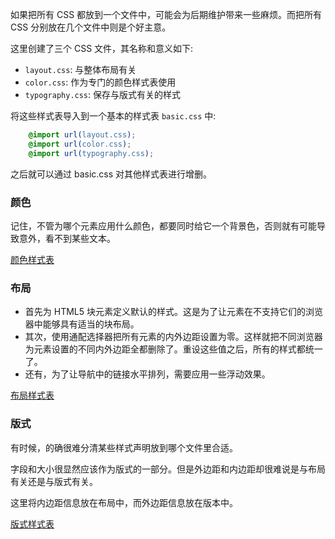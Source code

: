 
如果把所有 CSS 都放到一个文件中，可能会为后期维护带来一些麻烦。而把所有 CSS 分别放在几个文件中则是个好主意。

这里创建了三个 CSS 文件，其名称和意义如下:
* `layout.css`: 与整体布局有关
* `color.css`: 作为专门的颜色样式表使用
* `typography.css`: 保存与版式有关的样式

将这些样式表导入到一个基本的样式表 `basic.css` 中:
```css
    @import url(layout.css);
    @import url(color.css);
    @import url(typography.css);
```
之后就可以通过 basic.css 对其他样式表进行增删。

### 颜色

记住，不管为哪个元素应用什么颜色，都要同时给它一个背景色，否则就有可能导致意外，看不到某些文本。

[颜色样式表](styles/color.css)


### 布局

* 首先为 HTML5 块元素定义默认的样式。这是为了让元素在不支持它们的浏览器中能够具有适当的块布局。
* 其次，使用通配选择器把所有元素的内外边距设置为零。这样就把不同浏览器为元素设置的不同内外边距全都删除了。重设这些值之后，所有的样式都统一了。
* 还有，为了让导航中的链接水平排列，需要应用一些浮动效果。

[布局样式表](styles/layout.css)


### 版式

有时候，的确很难分清某些样式声明放到哪个文件里合适。

字段和大小很显然应该作为版式的一部分。但是外边距和内边距却很难说是与布局有关还是与版式有关。

这里将内边距信息放在布局中，而外边距信息放在版本中。

[版式样式表](styles/typography.css)
